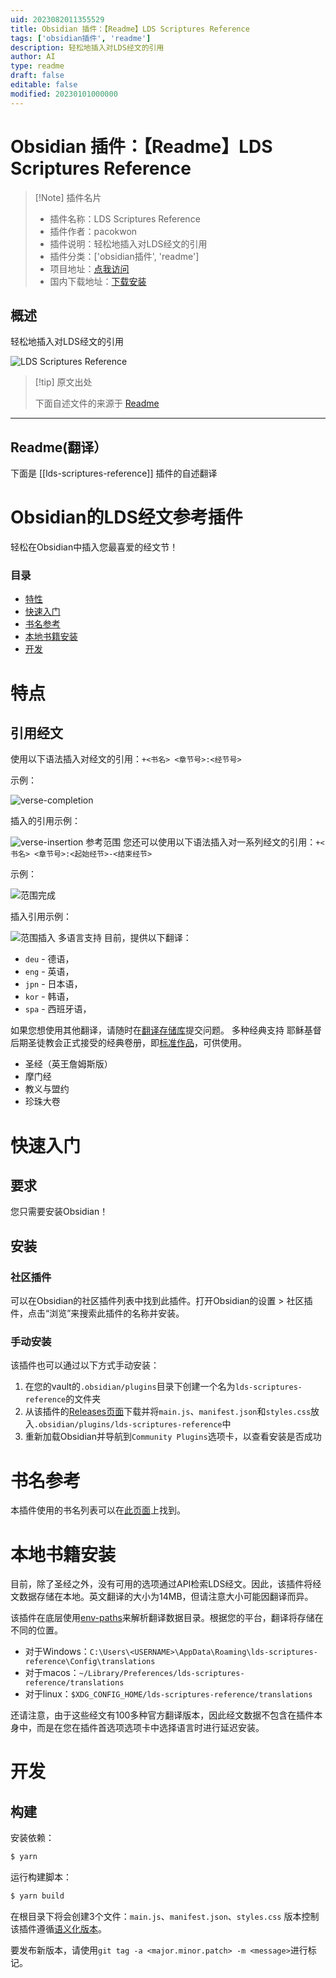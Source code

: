 ```yaml
---
uid: 2023082011355529
title: Obsidian 插件：【Readme】LDS Scriptures Reference
tags: ['obsidian插件', 'readme']
description: 轻松地插入对LDS经文的引用
author: AI
type: readme
draft: false
editable: false
modified: 20230101000000
---
```


# Obsidian 插件：【Readme】LDS Scriptures Reference

> [!Note] 插件名片
> - 插件名称：LDS Scriptures Reference
> - 插件作者：pacokwon
> - 插件说明：轻松地插入对LDS经文的引用
> - 插件分类：['obsidian插件', 'readme']
> - 项目地址：[点我访问](https://github.com/pacokwon/obsidian-lds-scriptures-plugin)
> - 国内下载地址：[下载安装](https://pkmer.cn/products/plugin/pluginMarket/?lds-scriptures-reference)

## 概述

轻松地插入对LDS经文的引用

![LDS Scriptures Reference](https://cdn.pkmer.cn/covers/lds-scriptures-reference.png!pkmer)

> [!tip] 原文出处
> 
>下面自述文件的来源于 [Readme](https://ghproxy.net/https://raw.githubusercontent.com/pacokwon/obsidian-lds-scriptures-plugin/main/README.md)
> 

---

## Readme(翻译）

下面是 [[lds-scriptures-reference]] 插件的自述翻译


# Obsidian的LDS经文参考插件

轻松在Obsidian中插入您最喜爱的经文节！
### 目录
- [特性](#features)
- [快速入门](#quickstart)
- [书名参考](#book-names-reference)
- [本地书籍安装](#local-book-installation)
- [开发](#development)
# 特点
## 引用经文
使用以下语法插入对经文的引用：`+<书名> <章节号>:<经节号>`

示例：

![verse-completion](https://github.com/pacokwon/obsidian-lds-scriptures-plugin/assets/31656049/a4d0397d-deb1-4e3b-bbce-cd6661742572)

插入的引用示例：

![verse-insertion](https://github.com/pacokwon/obsidian-lds-scriptures-plugin/assets/31656049/8fc59255-f845-4b99-86be-edaee94c16a7)
参考范围
您还可以使用以下语法插入对一系列经文的引用：`+<书名> <章节号>:<起始经节>-<结束经节>`

示例：

![范围完成](https://github.com/pacokwon/obsidian-lds-scriptures-plugin/assets/31656049/655004bc-1a11-4ad2-a887-7983cfb4f82f)

插入引用示例：

![范围插入](https://github.com/pacokwon/obsidian-lds-scriptures-plugin/assets/31656049/095bbbf0-ca70-4380-98e4-2988175b6bd4)
多语言支持
目前，提供以下翻译：

* `deu` - 德语，
* `eng` - 英语，
* `jpn` - 日本语，
* `kor` - 韩语，
* `spa` - 西班牙语，

如果您想使用其他翻译，请随时在[翻译存储库](https://github.com/pacokwon/lds-scripture-translations/)提交问题。
多种经典支持
耶稣基督后期圣徒教会正式接受的经典卷册，即[标准作品](https://www.churchofjesuschrist.org/study/manual/gospel-topics/standard-works?lang=eng)，可供使用。

* 圣经（英王詹姆斯版）
* 摩门经
* 教义与盟约
* 珍珠大卷
# 快速入门
## 要求
您只需要安装Obsidian！
## 安装
### 社区插件
可以在Obsidian的社区插件列表中找到此插件。打开Obsidian的设置 > 社区插件，点击“浏览”来搜索此插件的名称并安装。
### 手动安装
该插件也可以通过以下方式手动安装：
1. 在您的vault的`.obsidian/plugins`目录下创建一个名为`lds-scriptures-reference`的文件夹
2. 从该插件的[Releases页面](https://github.com/pacokwon/obsidian-lds-scriptures-plugin/releases)下载并将`main.js`、`manifest.json`和`styles.css`放入`.obsidian/plugins/lds-scriptures-reference`中
3. 重新加载Obsidian并导航到`Community Plugins`选项卡，以查看安装是否成功
# 书名参考
本插件使用的书名列表可以在[此页面](docs/BOOKS.md)上找到。
# 本地书籍安装
目前，除了圣经之外，没有可用的选项通过API检索LDS经文。因此，该插件将经文数据存储在本地。英文翻译的大小为14MB，但请注意大小可能因翻译而异。

该插件在底层使用[env-paths](https://github.com/sindresorhus/env-paths)来解析翻译数据目录。根据您的平台，翻译将存储在不同的位置。

* 对于Windows：`C:\Users\<USERNAME>\AppData\Roaming\lds-scriptures-reference\Config\translations`
* 对于macos：`~/Library/Preferences/lds-scriptures-reference/translations`
* 对于linux：`$XDG_CONFIG_HOME/lds-scriptures-reference/translations`

还请注意，由于这些经文有100多种官方翻译版本，因此经文数据不包含在插件本身中，而是在您在插件首选项选项卡中选择语言时进行延迟安装。
# 开发
## 构建
安装依赖：
```bash
$ yarn
```

运行构建脚本：
```bash
$ yarn build
```

在根目录下将会创建3个文件：`main.js`、`manifest.json`、`styles.css`
版本控制
该插件遵循[语义化版本](https://semver.org/)。

要发布新版本，请使用`git tag -a <major.minor.patch> -m <message>`进行标记。



